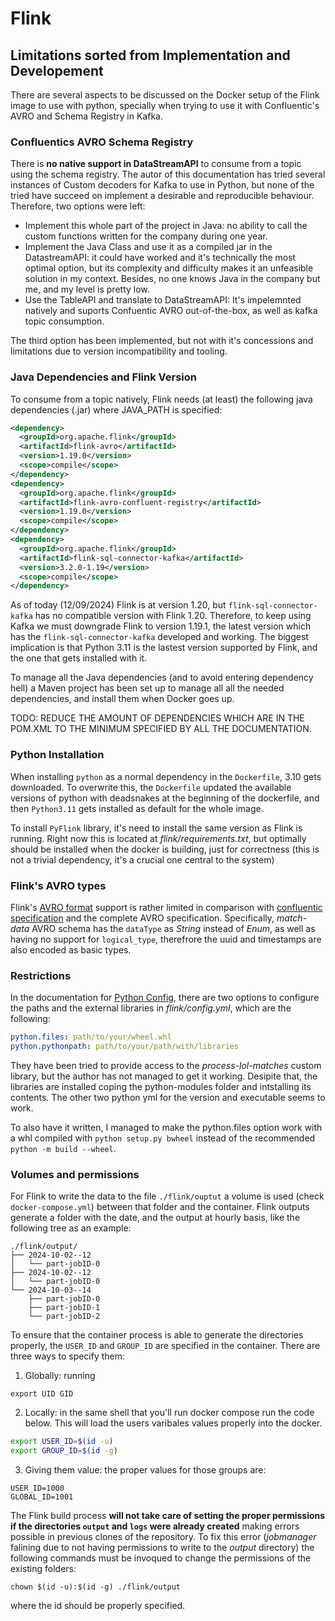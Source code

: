 # Flink

## Limitations sorted from Implementation and Developement

There are several aspects to be discussed on the Docker setup of the Flink image to use with python, specially when trying to use it with Confluentic's AVRO and Schema Registry in Kafka.

### Confluentics AVRO Schema Registry

There is **no native support in DataStreamAPI** to consume from a topic using the schema registry. The autor of this documentation has tried several instances of Custom decoders for Kafka to use in Python, but none of the tried have succeed on implement a desirable and reproducible behaviour. Therefore, two options were left:
- Implement this whole part of the project in Java: no ability to call the custom functions written for the company during one year.
- Implement the Java Class and use it as a compiled jar in the DatastreamAPI: it could have worked and it's technically the most optimal option, but its complexity and difficulty makes it an unfeasible solution in my context. Besides, no one knows Java in the company but me, and my level is pretty low.
- Use the TableAPI and translate to DataStreamAPI: It's impelemnted natively and suports Confuentic AVRO out-of-the-box, as well as kafka topic consumption.

The third option has been implemented, but not with it's concessions and limitations due to version incompatibility and tooling.

### Java Dependencies and Flink Version
To consume from a topic natively, Flink needs (at least) the following java dependencies (.jar) where JAVA_PATH is specified:

``` xml
<dependency>
  <groupId>org.apache.flink</groupId>
  <artifactId>flink-avro</artifactId>
  <version>1.19.0</version>
  <scope>compile</scope>
</dependency>
<dependency>
  <groupId>org.apache.flink</groupId>
  <artifactId>flink-avro-confluent-registry</artifactId>
  <version>1.19.0</version>
  <scope>compile</scope>
</dependency>
<dependency>
  <groupId>org.apache.flink</groupId>
  <artifactId>flink-sql-connector-kafka</artifactId>
  <version>3.2.0-1.19</version>
  <scope>compile</scope>
</dependency>
```

As of today (12/09/2024) Flink is at version 1.20, but ```flink-sql-connector-kafka``` has no compatible version with Flink 1.20. Therefore, to keep using Kafka we must downgrade Flink to version 1.19.1, the latest version which has the ```flink-sql-connector-kafka``` developed and working. The biggest implication is that Python 3.11 is the lastest version supported by Flink, and the one that gets installed with it.

To manage all the Java dependencies (and to avoid entering dependency hell) a Maven project has been set up to manage all all the needed dependencies, and install them when Docker goes up.

TODO: REDUCE THE AMOUNT OF DEPENDENCIES WHICH ARE IN THE POM.XML TO THE MINIMUM SPECIFIED BY ALL THE DOCUMENTATION.

### Python Installation

When installing ```python``` as a normal dependency in the ```Dockerfile```, 3.10 gets downloaded. To overwrite this, the ```Dockerfile``` updated the available versions of python with deadsnakes at the beginning of the dockerfile, and then ```Python3.11``` gets installed as default for the whole image. 

To install ```PyFlink``` library, it's need to install the same version as Flink is running. Right now this is located at _flink/requirements.txt_, but optimally should be installed when the docker is building, just for correctness (this is not a trivial dependency, it's a crucial one central to the system)

### Flink's AVRO types

Flink's [AVRO format](https://nightlies.apache.org/flink/flink-docs-release-1.19/docs/connectors/table/formats/avro/#data-type-mapping) support is rather limited in comparison with [confluentic specification](https://nightlies.apache.org/flink/flink-docs-release-1.19/docs/connectors/table/formats/avro-confluent/) and the complete AVRO specification. Specifically, _match-data_ AVRO schema has the ```dataType``` as _String_ instead of _Enum_, as well as having no support for ```logical_type```, therefrore the uuid and timestamps are also encoded as basic types.

### Restrictions
In the documentation for [Python Config](https://nightlies.apache.org/flink/flink-docs-master/docs/dev/python/python_config/), there are two options to configure the paths and the external libraries in _flink/config.yml_, which are the following:

``` yml
python.files: path/to/your/wheel.whl
python.pythonpath: path/to/your/path/with/libraries
```

They have been tried to provide access to the _process-lol-matches_ custom library, but the author has not managed to get it working. Desipite that, the libraries are installed coping the python-modules folder and intstalling its contents. The other two python yml for the version and executable seems to work.

To also have it written, I managed to make the python.files option work with a whl compiled with ```python setup.py bwheel``` instead of the recommended ```python -m build --wheel```.

### Volumes and permissions
For Flink to write the data to the file ```./flink/ouptut``` a volume is used (check ```docker-compose.yml```) between that folder and the container. Flink outputs generate a folder with the date, and the output at hourly basis, like the following tree as an example:

``` tree
./flink/output/
├── 2024-10-02--12
│   └── part-jobID-0
├── 2024-10-02--12
│   └── part-jobID-0
└── 2024-10-03--14
    ├── part-jobID-0
    ├── part-jobID-1
    └── part-jobID-2
```

To ensure that the container process is able to generate the directories properly, the ```USER_ID``` and ```GROUP_ID``` are specified in the container. There are three ways to specify them:
1. Globally: running
```
export UID GID
```
2. Locally: in the same shell that you'll run docker compose run the code below. This will load the users varibales values properly into the docker.
``` bash
export USER_ID=$(id -u)
export GROUP_ID=$(id -g)
```
3. Giving them value: the proper values for those groups are:
```
USER_ID=1000
GLOBAL_ID=1001
```

The Flink build process **will not take care of setting the proper permissions if the directories ```output``` and ```logs``` were already created** making errors possible in previous clones of the repository. To fix this error (_jobmanager_ falining due to not having permissions to write to the _output_ directory) the following commands must be invoqued to change the permissions of the existing folders:
```
chown $(id -u):$(id -g) ./flink/output
```

where the id should be properly specified.

